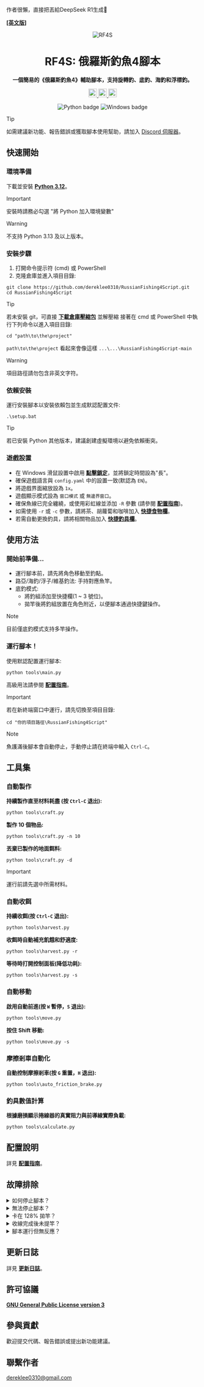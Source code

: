 作者很懶，直接把丟給DeepSeek R1生成🤗

**[[英文版]][README]**
<div align="center">

![RF4S][RF4S logo]
<h1 align="center">RF4S: 俄羅斯釣魚4腳本</h1>

**一個簡易的《俄羅斯釣魚4》輔助腳本，支持旋轉釣、底釣、海釣和浮標釣。**

<a target="_blank" href="https://opensource.org/license/gpl-3-0" style="background:none">
    <img src="https://img.shields.io/badge/License-GPLv3-blue.svg" style="height: 22px;" />
</a>
<a target="_blank" href="https://discord.gg/BZQWQnAMbY" style="background:none">
    <img src="https://img.shields.io/badge/discord-加入討論-rf44.svg?labelColor=191937&color=6F6FF7&logo=discord" style="height: 22px;" />
</a>
<a target="_blank" href="http://makeapullrequest.com" style="background:none">
    <img src="https://img.shields.io/badge/PRs-歡迎提交-brightgreen.svg?style=flat" style="height: 22px;" />
</a>
<!-- <a target="_blank" href="https://github.com/pylint-dev/pylint" style="background:none">
    <img src="https://img.shields.io/badge/代碼檢查-pylint-yellowgreen" style="height: 22px;" />
</a>
<a target="_blank" href="https://github.com/psf/black" style="background:none">
    <img src="https://img.shields.io/badge/代碼風格-black-000000.svg" style="height: 22px;" />
</a> -->
<!-- <a target="_blank" href="link_to_docs, tbd" style="background:none">
    <img src="https://img.shields.io/badge/文檔-%23BE1B55" style="height: 22px;" />
</a> -->  

![Python badge][Python badge]
![Windows badge][Windows badge]

</div>

> [!TIP]
> 如需建議新功能、報告錯誤或獲取腳本使用幫助，請加入 [Discord 伺服器][Discord]。


## 快速開始  
### 環境準備
下載並安裝 **[Python 3.12][Python]**。  

> [!IMPORTANT] 
> 安裝時請務必勾選 "將 Python 加入環境變數"

> [!WARNING] 
> 不支持 Python 3.13 及以上版本。

### 安裝步驟
1. 打開命令提示符 (cmd) 或 PowerShell
2. 克隆倉庫並進入項目目錄:
```
git clone https://github.com/dereklee0310/RussianFishing4Script.git
cd RussianFishing4Script
```
> [!TIP]
> 若未安裝 git，可直接 **[下載倉庫壓縮包][Download]** 並解壓縮
> 接著在 cmd 或 PowerShell 中執行下列命令以進入項目目錄:
> ```
> cd "path\to\the\project"
> ```
> `path\to\the\project` 看起來會像這樣 `...\...\RussianFishing4Script-main`

> [!WARNING] 
> 項目路徑請勿包含非英文字符。

### 依賴安裝
運行安裝腳本以安裝依賴包並生成默認配置文件:
```
.\setup.bat
```

> [!TIP] 
> 若已安裝 Python 其他版本，建議創建虛擬環境以避免依賴衝突。

### 遊戲設置
- 在 Windows 滑鼠設置中啟用 **[點擊鎖定][Clicklock]**，並將鎖定時間設為"長"。
- 確保遊戲語言與 `config.yaml` 中的設置一致(默認為 `EN`)。
- 將遊戲界面縮放設為 `1x`。
- 遊戲顯示模式設為 `窗口模式` 或 `無邊界窗口`。
- 確保魚線已完全纏繞，或使用彩虹線並添加 `-R` 參數 (請參閱 **[配置指南][Configuration guide]**)。
- 如需使用 `-r` 或 `-c` 參數，請將茶、胡蘿蔔和咖啡加入 **[快捷食物欄][Favorite food]**。
- 若需自動更換釣具，請將相關物品加入 **[快捷釣具欄][Favorite lure]**。

## 使用方法
### 開始前準備...
- 運行腳本前，請先將角色移動至釣點。
- 路亞/海釣/浮子/維基釣法: 手持對應魚竿。
- 底釣模式: 
    - 將釣組添加至快捷欄(1 ~ 3 號位)。
    - 拋竿後將釣組放置在角色附近，以便腳本通過快捷鍵操作。
> [!NOTE]
> 目前僅底釣模式支持多竿操作。

### 運行腳本！
使用默認配置運行腳本: 
```
python tools\main.py
```
高級用法請參閱 **[配置指南][Configuration guide]**。
> [!IMPORTANT]
> 若在新終端窗口中運行，請先切換至項目目錄: 
> ```
> cd "你的項目路徑\RussianFishing4Script"
> ```

> [!NOTE]
> 魚護滿後腳本會自動停止，手動停止請在終端中輸入 `Ctrl-C`。 

## 工具集
### 自動製作
**持續製作直至材料耗盡 (按 `Ctrl-C` 退出):**
```
python tools\craft.py
```
**製作 10 個物品:**
```
python tools\craft.py -n 10
```
**丟棄已製作的地面餌料:**
```
python tools\craft.py -d
```
> [!IMPORTANT]
> 運行前請先選中所需材料。
### 自動收餌
**持續收餌(按 `Ctrl-C` 退出):**
```
python tools\harvest.py
```
**收餌時自動補充飢餓和舒適度:**
```
python tools\harvest.py -r
```
**等待時打開控制面板(降低功耗):**
```
python tools\harvest.py -s
```
### 自動移動
**啟用自動前進(按 `W` 暫停，`S` 退出):**
```
python tools\move.py
```
**按住 Shift 移動:**
```
python tools\move.py -s
```

### 摩擦剎車自動化
**自動控制摩擦剎車(按 `G` 重置，`H` 退出):**
```
python tools\auto_friction_brake.py
```

### 釣具數值計算
**根據磨損顯示捲線器的真實阻力與前導線實際負載:**
```
python tools\calculate.py
```

## 配置說明
詳見 **[配置指南][Configuration guide]**。

## 故障排除
<details>
<summary>如何停止腳本？</summary>

- 在終端中輸入 `Ctrl-C`。 
</details>
<!-- ------------------------------- 分隔線 -------------------------------- -->
<details>
<summary>無法停止腳本？</summary>

- 可能按鍵被鎖定(如 `Ctrl`、`Shift`、滑鼠按鍵等)，  
  再次按下對應按鍵解鎖後，輸入 `Ctrl-C` 即可。
</details>
<!-- ------------------------------- 分隔線 -------------------------------- -->
<details>
<summary>卡在 128% 拋竿？</summary>

- 檢查遊戲語言與腳本語言設置是否一致
- 確保魚線已完全纏繞，或使用彩虹線並添加 `-R` 參數
</details>

<!-- ------------------------------- 分隔線 -------------------------------- -->
<details>
<summary>收線完成後未提竿？</summary>

- 確保魚線已完全纏繞，或使用彩虹線並添加 `-R` 參數
- 調整遊戲窗口大小
- 降低 `config.yaml` 中的 `SPOOL_CONFIDENCE` 數值
- 遠離光源或關閉船燈
</details>
<!-- ------------------------------- 分隔線 -------------------------------- -->
<details>
<summary>腳本運行但無反應？</summary>

- 以管理員身份打開新終端窗口並重新運行
</details>
<!-- ------------------------------- 分隔線 -------------------------------- -->

## 更新日誌
詳見 **[更新日誌][Changelog]**。

## 許可協議
**[GNU General Public License version 3][License]**

## 參與貢獻
歡迎提交代碼、報告錯誤或提出新功能建議。

## 聯繫作者
dereklee0310@gmail.com 

[RF4S logo]: /static/readme/RF4S.png
[Python badge]: https://img.shields.io/badge/Python-3776AB?style=for-the-badge&logo=python&logoColor=white
[Windows badge]: https://img.shields.io/badge/Windows-0078D6?style=for-the-badge&logo=windows&logoColor=white

[README]: /README.md
[Discord]: https://discord.gg/BZQWQnAMbY
[Python]: https://www.python.org/downloads/
[Download]: https://github.com/dereklee0310/RussianFishing4Script/archive/refs/heads/main.zip
[Clicklock]: /static/readme/clicklock.png
[Favorite food]: /static/readme/favorites.png
[Favorite lure]: /static/readme/favorites_2.png
[Configuration guide]: /docs/zh-TW/CONFIGURATION.md
[Changelog]: /docs/zh-TW/CHANGELOG.md

[License]: /LICENSE